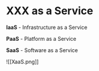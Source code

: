 # XXX as a Service
**IaaS** - Infrastructure as a Service 

**PaaS** - Platform as a Service

**SaaS** - Software as a Service

![[XaaS.png]]